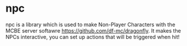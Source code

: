 # npc

npc is a library which is used to make Non-Player Characters with the MCBE server softawre https://github.com/df-mc/dragonfly. It makes the NPCs interactive, you can set up actions that will be triggered when hit!
